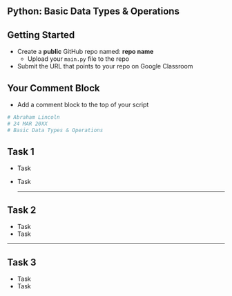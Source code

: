 ## Python: Basic Data Types & Operations

## Getting Started

- Create a **public** GitHub repo named: **repo name**
    - Upload your `main.py` file to the repo
- Submit the URL that points to your repo on Google Classroom

## Your Comment Block

- Add a comment block to the top of your script
```python
# Abraham Lincoln
# 24 MAR 20XX
# Basic Data Types & Operations
```
## Task 1

- Task
- Task

  ---

## Task 2

- Task
- Task

---

## Task 3

- Task
- Task


